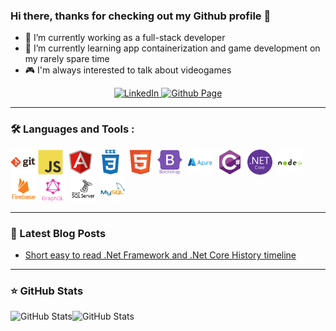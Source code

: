 ### Hi there, thanks for checking out my Github profile 👀
- 👷 I’m currently working as a full-stack developer
- 🧙 I’m currently learning app containerization and game development on my rarely spare time
- 🎮 I'm always interested to talk about videogames

<div align="center">
    <a href="https://www.linkedin.com/in/juan-pablo-lb99/" target="_blank" rel="noopener noreferrer">
      <img src="https://img.shields.io/badge/-Linkedin-blue?style=for-the-badge&logo=linkedin&logoColor=white" alt="LinkedIn" />
    </a>
    <a href="https://juanwhite99.github.io" target="_blank" rel="noopener noreferrer">
      <img src="https://img.shields.io/badge/-Github%20Page-blue?style=for-the-badge&logo=github&logoColor=white" alt="Github Page" />
    </a>
</div>

---
<!-- https://github.com/devicons/devicon/tree/master/icons -->
### :hammer_and_wrench: Languages and Tools :
<div>
<img src="https://github.com/devicons/devicon/blob/master/icons/git/git-original-wordmark.svg" title="Git" **alt="Git" width="40" height="40"/>
<img src="https://github.com/devicons/devicon/blob/master/icons/javascript/javascript-original.svg" title="JavaScript" alt="JavaScript" width="40" height="40"/>&nbsp;
<img src="https://github.com/devicons/devicon/blob/master/icons/angularjs/angularjs-original.svg" title="Angular" alt="Angular" width="40" height="40"/>&nbsp;
<img src="https://github.com/devicons/devicon/blob/master/icons/css3/css3-plain-wordmark.svg"  title="CSS3" alt="CSS3" width="40" height="40"/>&nbsp;
<img src="https://github.com/devicons/devicon/blob/master/icons/html5/html5-original.svg" title="HTML5" alt="HTML" width="40" height="40"/>&nbsp;
<img src="https://github.com/devicons/devicon/blob/master/icons/bootstrap/bootstrap-plain-wordmark.svg"  title="Bootstrap" alt="Bootstrap" width="40" height="40"/>&nbsp;	
<img src="https://github.com/devicons/devicon/blob/master/icons/azure/azure-original-wordmark.svg" title="Azure" alt="Azure" width="40" height="40"/>&nbsp;
<img src="https://github.com/devicons/devicon/blob/master/icons/csharp/csharp-original.svg" title="C#" alt="C#" width="40" height="40"/>&nbsp;
<img src="https://github.com/devicons/devicon/blob/master/icons/dotnetcore/dotnetcore-original.svg" title="Net Core" alt="Net Core" width="40" height="40"/>&nbsp;
<img src="https://github.com/devicons/devicon/blob/master/icons/nodejs/nodejs-original-wordmark.svg" title="NodeJS" alt="NodeJS" width="40" height="40"/>&nbsp;
<img src="https://github.com/devicons/devicon/blob/master/icons/firebase/firebase-plain-wordmark.svg" title="Firebase" alt="Firebase" width="40" height="40"/>&nbsp;
<img src="https://github.com/devicons/devicon/blob/master/icons/graphql/graphql-plain-wordmark.svg" title="GraphQL" alt="GraphQL" width="40" height="40"/>&nbsp;
<img src="https://github.com/devicons/devicon/blob/master/icons/microsoftsqlserver/microsoftsqlserver-plain-wordmark.svg"  title="MS SQL Server" alt="MS SQL Server" width="40" height="40"/>&nbsp;
<img src="https://github.com/devicons/devicon/blob/master/icons/mysql/mysql-original-wordmark.svg" title="MySQL"  alt="MySQL" width="40" height="40"/>&nbsp;
</div>

---
### 📕 Latest Blog Posts
<!-- BLOG-POST-LIST:START -->
- [Short easy to read .Net Framework and .Net Core History timeline](https://dev.to/juanpablolopez/short-easy-to-read-net-framework-and-net-core-history-timeline-2bem)
<!-- BLOG-POST-LIST:END -->


---
### ⭐ GitHub Stats
<div>
<img align="left" alt="GitHub Stats" src="https://github-readme-stats.vercel.app/api/top-langs/?username=juanwhite99&show_icons=true&hide_border=true" />
<img align="left" alt="GitHub Stats" src="https://github-readme-stats.vercel.app/api?username=juanwhite99&show_icons=true&hide_border=true" />
</div>

